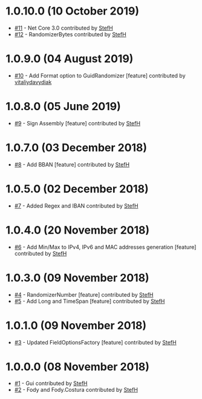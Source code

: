 # 1.0.10.0 (10 October 2019)
- [#11](https://github.com/StefH/RandomDataGenerator/pull/11) - Net Core 3.0 contributed by [StefH](https://github.com/StefH)
- [#12](https://github.com/StefH/RandomDataGenerator/pull/12) - RandomizerBytes contributed by [StefH](https://github.com/StefH)

# 1.0.9.0 (04 August 2019)
- [#10](https://github.com/StefH/RandomDataGenerator/pull/10) - Add Format option to GuidRandomizer [feature] contributed by [vitaliydavydiak](https://github.com/vitaliydavydiak)

# 1.0.8.0 (05 June 2019)
- [#9](https://github.com/StefH/RandomDataGenerator/pull/9) - Sign Assembly [feature] contributed by [StefH](https://github.com/StefH)

# 1.0.7.0 (03 December 2018)
- [#8](https://github.com/StefH/RandomDataGenerator/pull/8) - Add BBAN [feature] contributed by [StefH](https://github.com/StefH)

# 1.0.5.0 (02 December 2018)
- [#7](https://github.com/StefH/RandomDataGenerator/pull/7) - Added Regex and IBAN contributed by [StefH](https://github.com/StefH)

# 1.0.4.0 (20 November 2018)
- [#6](https://github.com/StefH/RandomDataGenerator/pull/6) - Add Min/Max to IPv4, IPv6 and MAC addresses generation [feature] contributed by [StefH](https://github.com/StefH)

# 1.0.3.0 (09 November 2018)
- [#4](https://github.com/StefH/RandomDataGenerator/pull/4) - RandomizerNumber [feature] contributed by [StefH](https://github.com/StefH)
- [#5](https://github.com/StefH/RandomDataGenerator/pull/5) - Add Long and TimeSpan [feature] contributed by [StefH](https://github.com/StefH)

# 1.0.1.0 (09 November 2018)
- [#3](https://github.com/StefH/RandomDataGenerator/pull/3) - Updated FieldOptionsFactory [feature] contributed by [StefH](https://github.com/StefH)

# 1.0.0.0 (08 November 2018)
- [#1](https://github.com/StefH/RandomDataGenerator/pull/1) - Gui contributed by [StefH](https://github.com/StefH)
- [#2](https://github.com/StefH/RandomDataGenerator/pull/2) - Fody and Fody.Costura contributed by [StefH](https://github.com/StefH)

